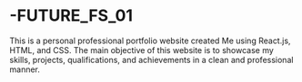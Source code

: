 # -FUTURE_FS_01
This is a personal professional portfolio website created Me using React.js, HTML, and CSS. The main objective of this website is to showcase my skills, projects, qualifications, and achievements in a clean and professional manner. 
